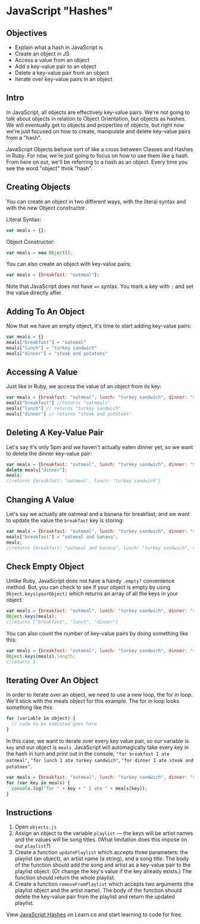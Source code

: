 # JavaScript "Hashes"

## Objectives
+ Explain what a hash in JavaScript is
+ Create an object in JS
+ Access a value from an object
+ Add a key-value pair to an object
+ Delete a key-value pair from an object
+ Iterate over key-value pairs in an object

## Intro

In JavaScript, all objects are effectively key-value pairs. We're not going to talk about objects in relation to Object Orientation, but objects as hashes. We will eventually get to objects and properties of objects, but right now we're just focused on how to create, manipulate and delete key-value pairs from a "hash".

JavaScript Objects behave sort of like a cross between Classes and Hashes in Ruby. For now, we're just going to focus on how to use them like a hash. From here on out, we'll be referring to a hash as an object. Every time you see the word "object" think "hash".



## Creating Objects

You can create an object in two different ways, with the literal syntax and with the new Object constructor.

Literal Syntax:
```js
var meals = {};
```

Object Constructor:
```js
var meals = new Object();
```

You can also create an object with key-value pairs:

```js
var meals = {breakfast: "oatmeal"};
```

Note that JavaScript does not have `=>` syntax. You mark a key with `:` and set the value directly after.

## Adding To An Object

Now that we have an empty object, it's time to start adding key-value pairs:

```js
var meals = {}
meals["breakfast"] = "oatmeal"
meals["lunch"] = "turkey sandwich"
meals["dinner"] = "steak and potatoes"
```

## Accessing A Value
Just like in Ruby, we access the value of an object from its key:

```js
var meals = {breakfast: "oatmeal", lunch: "turkey sandwich", dinner: "steak and potatoes"}
meals["breakfast"] //returns "oatmeals"
meals["lunch"] // returns "turkey sandwich"
meals["dinner"] // returns "steak and potatoes"
```

## Deleting A Key-Value Pair

Let's say it's only 5pm and we haven't actually eaten dinner yet, so we want to delete the dinner key-value pair:

```js
var meals = {breakfast: "oatmeal", lunch: "turkey sandwich", dinner: "steak and potatoes"};
delete meals["dinner"];
meals;
//returns {breakfast: "oatmeal", lunch: "turkey sandwich"}
```
## Changing A Value


Let's say we actually ate oatmeal and a banana for breakfast, and we want to update the value the `breakfast` key is storing:

```js
var meals = {breakfast: "oatmeal", lunch: "turkey sandwich", dinner: "steak and potatoes"};
meals["breakfast"] = "oatmeal and banana";
meals;
//returns {breakfast: "oatmeal and banana", lunch: "turkey sandwich", dinner: "steak and potatoes"}
```

## Check Empty Object

Unlike Ruby, JavaScript does not have a handy `.empty?` convenience method. But, you can check to see if your object is empty by using `Object.keys(yourObject)` which returns an array of all the keys in your object.

```js
var meals = {breakfast: "oatmeal", lunch: "turkey sandwich", dinner: "steak and potatoes"};
Object.keys(meals);
//returns ["breakfast", "lunch", "dinner"]
```

You can also count the number of key-value pairs by doing something like this:

```js
var meals = {breakfast: "oatmeal", lunch: "turkey sandwich", dinner: "steak and potatoes"};
Object.keys(meals).length;
//returns 3
```

## Iterating Over An Object

In order to iterate over an object, we need to use a new loop, the for in loop. We'll stick with the meals object for this example. The for in loop looks something like this:

```js
for (variable in object) {
  // code to be executed goes here
}
```
In this case, we want to iterate over every key value pair, so our variable is `key` and our object is `meals`. JavaScript will automagically take every key in the hash in turn and print out in the console, `"for breakfast I ate oatmeal"`, `"for lunch I ate turkey sandwich"`, `"for dinner I ate steak and potatoes"`.


```js
var meals = {breakfast: "oatmeal", lunch: "turkey sandwich", dinner: "steak and potatoes"};
for (var key in meals) {
  console.log("for " + key + " I ate " + meals[key]);
}
```


## Instructions

1. Open `objects.js`
2. Assign an object to the variable `playlist` — the keys will be artist names and the values will be song titles. (What limitation does this impose on our `playlist`?)
3. Create a function `updatePlaylist` which accepts three parameters: the playlist (an object), an artist name (a string), and a song title. The body of the function should add the song and artist as a key-value pair to the playlist object. (Or change the key's value if the key already exists.) The function should return the whole playlist.
4. Create a function `removeFromPlaylist` which accepts two arguments (the playlist object and the artist name). The body of the function should delete the key-value pair from the playlist and return the updated playlist.

<p data-visibility='hidden'>View <a href='https://learn.co/lessons/js-hashes-readme' title='JavaScript Hashes'>JavaScript Hashes</a> on Learn.co and start learning to code for free.</p>

